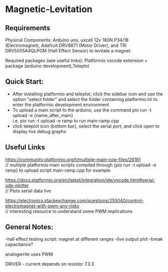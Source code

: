 # Magnetic-Levitation

## Requirements

Physical Components: Arduino uno, uxcell 12v 180N P34/18 (Electromagnet),
Adafruit DRV8871 (Motor Driver), and TRI DRV5055A4QLPGM (Hall Effect Sensor) to
levitate a magnet.

Required packages (see useful links): Platformio vscode extension + package
(arduino development),Teleplot

## Quick Start:

- After installing platformio and teleplot, click the sidebar icon and use the
  option "select folder" and select the folder containing platformio.ini to
  enter the platformio development environment
- To upload a main script to the arduino, use the command pio run -t upload -e
  {name_after_main} \
  i.e. pio run -t upload -e ramp to run main-ramp.cpp
- click teleplot icon (bottom bar), select the serial port, and click open to
  display live debug graphs

## Useful Links

https://community.platformio.org/t/multiple-main-cpp-files/26181 \
// multiple platformio main scripts compiled through {pio run -t upload -e ramp}
to upload script main-ramp.cpp for example

https://docs.platformio.org/en/latest/integration/ide/vscode.html#serial-udp-plotter
\
// Plots serial data live

https://electronics.stackexchange.com/questions/255040/control-electromagnet-with-pwm-any-risks
\
// interesting resource to understand some PWM implications

## General Notes:

-hall effect testing script: magnet at different ranges -live output plot -break
capacitance?

analogwrite uses PWM

DRIVER - current depends on resistor 7.3.3
